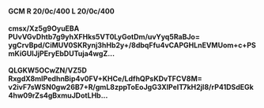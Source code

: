 #### GCM R 20/0c/400 L 20/0c/400
**cmsx/Xz5g9OyuEBA**<br/>**PUvVGvDhtb7g9yhXFHks5VT0LyGotDm/uvYyq5RaBJo=**<br/>**ygCrvBpd/CiMUV0SKRynj3hHb2y+/8dbqFfu4vCAPGHLnEVMUom+c+PSmKiGUlJjPEryEbDUTuja4wgZ...**<br/><br/>
**QLGKW5OCwZN/VZ5D**<br/>**RxgdX8mIPedhnBip4v0FV+KHCe/LdfhQPsKDvTFCV8M=**<br/>**v2ivF7sWSN0gw26B7+R/gmL8zppToEoJgG3XlPeIT7kH2jl8/rP41DSdEGk4hw09rZs4gBxmuJDotLHb...**